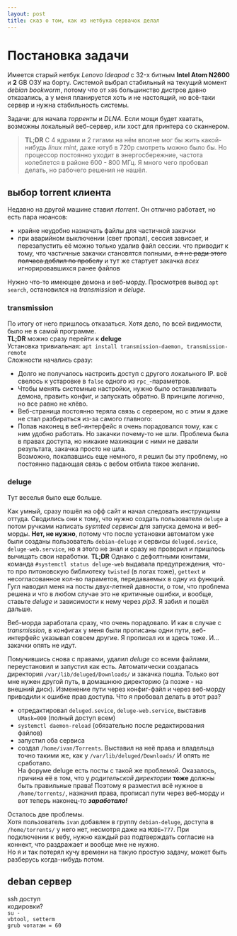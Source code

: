 ```yaml
---
layout: post
title: сказ о том, как из нетбука сервачок делал
---
```


# Постановка задачи
Имеется старый нетбук _Lenovo Ideapad_ c 32-х битным __Intel Atom N2600__ и __2__ GB ОЗУ на борту. Системой выбрал
стабильный на текущий момент _debian bookworm_, потому что от `x86` большинство дистров давно отказались, а у меня
планируется хоть и не настоящий, но всё-таки сервер и нужна стабильность системы.  

Задачи: для начала _торренты_ и _DLNA_. Если мощи будет хватать, возможны локальный веб-сервер, или хост для принтера со
сканнером.  
> __TL;DR__ С 4 ядрами и 2 гигами на нём вполне мог бы жить какой-нибудь _linux mint_, даже ютуб в 720р смотреть
> можно было бы. Но процессор постоянно уходит в энергосбережние, частота колеблется в районе 600 - 800 МГц. Я много чего 
> пробовал делать, но рабочего решения не нашёл. 

## выбор torrent клиента
Недавно на другой машине ставил _rtorrent_. Он отлично работает, но есть пара нюансов:
- крайне неудобно назначать файлы для частичной закачки  
- при аварийном выключении (свет пропал), сессия зависает, и перезапустить её можно только удалив файл сессии. что
приводит к тому, что частичные закачки становятся полными, ~~а я не ради этого полчаса доблил по пробелу~~ и тут же
стартует закачка _всех_ игнорировавшихся ранее файлов  

Нужно что-то имеющее демона и веб-морду. Просмотрев вывод `apt search`, остановился на _transmission_ и _deluge_.  

### transmission
По итогу от него пришлось отказаться. Хотя дело, по всей видимости, было не в самой программе.  
__TL;DR__ можно сразу перейти к __deluge__  
Установка тривиальная: `apt install transmission-daemon, transmission-remote`  
Сложности начались сразу:
- Долго не получалось настроить доступ с другого локального IP. всё свелось к устаровке в `false` одного из 
`rpc_`-параметров.  
- Чтобы менять системные настройки, нужно было останавливать демона, править конфиг, и запускать обратно. В принципе
логично, но все равно не клёво.  
- Веб-страница постоянно теряла связь с сервером, но с этим я даже не стал разбираться из-за самого главного:  
- Попав наконец в веб-интерфейс я очень порадовался тому, как с ним удобно работать. Но закачки почему-то не шли.
Проблема была в правах доступа, но никакие махинации с ними не давали результата, закачка просто не шла.  
Возможно, покапавшись еще немного, я решил бы эту проблему, но постоянно падающая связь с вебом отбила такое желание.

### deluge
Тут веселья было еще больше.

Как умный, сразу пошёл на офф сайт и начал следовать инструкциям оттуда. Сводились они к
тому, что нужно создать пользователя `deluge` а потом ручками написать _sysmted сервисы_ для запуска демона и веб-морды.
**Нет, не нужно**, потому что после установки автоматом уже были созданы пользователь `debian-deluge` и сервисы
`deluged.sevice`, `deluge-web.service`, но я этого не знал и сразу не проверил и пришлось вычищать свои наработки.
__TL;DR__ Однако с дефолтными юнитами, команда `#systemctl status deluge-web` выдавала предупреждения, что-то про питоновскую 
библиотеку `twisted` (в логах тоже), `gettext` и несогласованное кол-во параметов, передаваемых в одну из функций. Гугл 
наводил меня на посты двух-летней давности, о том, что проблема решена и что в любом случае это не критичные ошибки, и
вообще, ставьте _deluge_ и зависимости к нему через _pip3_. Я забил и пошёл дальше.

Веб-морда заработала сразу, что очень порадовало. И как в случае с _transmission_, в конфигах у меня были прописаны одни
пути, веб-интерфейс указывал совсем другие. Я прописал их и здесь тоже. И... закачки опять не идут.  

Помучившись снова с правами, удалил _deluge_ со всеми файлами, переустановил и запустил как есть. Автоматически 
создалась директория `/var/lib/deluged/Downloads/` и закачка пошла. Только вот мне нужен другой путь, в домашнюю 
директорию (а позже - на внешний диск). Изменение пути через конфиг-файл и через веб-морду приводили к ошибке прав
доступа. Что я пробовал делать в этот раз?  
- отредактировал `deluged.sevice`, `deluge-web.service`, выставив `UMask=000` (полный доступ всем)  
- `systemctl daemon-reload` (обязательно после редактирования файлов)
- запустил оба сервиса  
- создал `/home/ivan/Torrents`. Выставил на неё права и владельца точно такими же, как у `/var/lib/deluged/Downloads/`
И опять не сработало.  
На форуме deluge есть посты с такой же проблемой. Оказалось, причина её в том, что у _родительской директории_ **тоже**
должны быть правильные права! Поэтому я разместил всё нужное в `/home/torrents/`, назначил права, прописал пути через
веб-морду и вот теперь наконец-то ___заработало!___  

Осталось две проблемы.  
Хотя пользователь `ivan` добавлен в группу `debian-deluge`, доступа в `/home/torrents/` у него
нет, несмотря даже на `MODE=777`.
При подключении к вебу, нужно каждый раз подтверждать согласие на коннект, что раздражает и вообще мне не нужно.  
Но я и так потерял кучу времени на такую простую задачу, может быть разберусь когда-нибудь потом.  

## deban сервер
ssh доступ  
кодировки?  
`su -`  
`vbtool, setterm`  
`grub чотатам = 60`  
